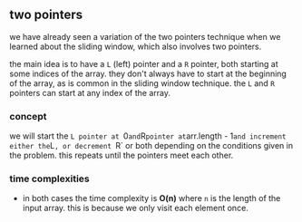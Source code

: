 ## two pointers
we have already seen a variation of the two pointers technique when we learned about the sliding window, which also 
involves two pointers.

the main idea is to have a `L` (left) pointer and a `R` pointer, both starting at some indices of the array. they don't 
always have to start at the beginning of the array, as is common in the sliding window technique. the `L` and `R` 
pointers can start at any index of the array.

### concept
we will start the `L pointer at `0` and `R` pointer at `arr.length - 1` and increment either the `L`, or decrement `R` 
or both depending on the conditions given in the problem. this repeats until the pointers meet each other.

### time complexities
- in both cases the time complexity is **O(n)** where `n` is the length of the input array. this is because we only 
visit each element once.